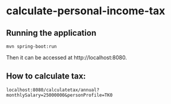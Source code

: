 # calculate-personal-income-tax

## Running the application
```
mvn spring-boot:run
```
Then it can be accessed at http://localhost:8080.

## How to calculate tax:
```
localhost:8080/calculatetax/annual?monthlySalary=25000000&personProfile=TK0
```
